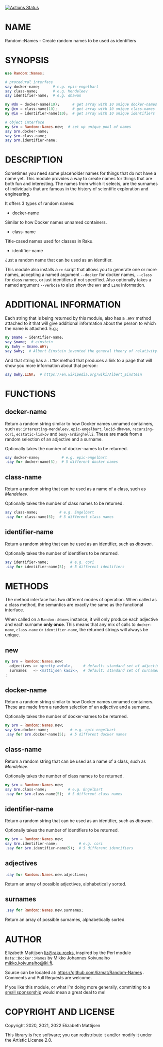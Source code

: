 [![Actions Status](https://github.com/lizmat/Random-Names/workflows/test/badge.svg)](https://github.com/lizmat/Random-Names/actions)

NAME
====

Random::Names - Create random names to be used as identifiers

SYNOPSIS
========

```raku
use Random::Names;

# procedural interface
say docker-name;      # e.g. epic-engelbart
say class-name;       # e.g. Mendeleev
say identifier-name;  # e.g. dhawan

my @dn = docker-name(10);      # get array with 10 unique docker-names
my @cn = class-name(10);       # get array with 10 unique class-names
my @in = identifier-name(10);  # get array with 10 unique identifiers

# object interface
my $rn = Random::Names.new;  # set up unique pool of names
say $rn.docker-name;
say $rn.class-name;
say $rn.identifier-name;
```

DESCRIPTION
===========

Sometimes you need some placeholder names for things that do not have a name yet. This module provides a way to create names for things that are both fun and interesting. The names from which it selects, are the surnames of individuals that are famous in the history of scientific exploration and engineering.

It offers 3 types of random names:

  * docker-name

Similar to how Docker names unnamed containers.

  * class-name

Title-cased names used for classes in Raku.

  * identifier-name

Just a random name that can be used as an identifier.

This module also installs a `rn` script that allows you to generate one or more names, accepting a named argument `--docker` for docker names, `--class` for class names, or just identifiers if not specified. Also optionally takes a named argument `--verbose` to also show the `WHY` and `LINK` information.

ADDITIONAL INFORMATION
======================

Each string that is being returned by this module, also has a `.WHY` method attached to it that will give additional information about the person to which the name is attached. E.g.;

```raku
my $name = identifier-name;
say $name;  # einstein
my $why = $name.WHY;
say $why;  # Albert Einstein invented the general theory of relativity.
```

And that string has a `.LINK` method that produces a link to a page that will show you more information about that person:

```raku
say $why.LINK;  # https://en.wikipedia.org/wiki/Albert_Einstein
```

FUNCTIONS
=========

docker-name
-----------

Return a random string similar to how Docker names unnamed containers, such as: `interesting-mendeleev`, `epic-engelbart`, `lucid-dhawan`, `recursing-cori`, `ecstatic-liskov` and `busy-ardinghelli`. These are made from a random selection of an adjective and a surname.

Optionally takes the number of docker-names to be returned.

```raku
say docker-name;          # e.g. epic-engelbart
.say for docker-name(5);  # 5 different docker names
```

class-name
----------

Return a random string that can be used as a name of a class, such as *Mendeleev*.

Optionally takes the number of class names to be returned.

```raku
say class-name;          # e.g. Engelbart
.say for class-name(5);  # 5 different class names
```

identifier-name
---------------

Return a random string that can be used as an identifier, such as *dhawan*.

Optionally takes the number of identifiers to be returned.

```raku
say identifier-name;          # e.g. cori
.say for identifier-name(5);  # 5 different identifiers
```

METHODS
=======

The method interface has two different modes of operation. When called as a class method, the semantics are exactly the same as the functional interface.

When called on a `Random::Names` instance, it will only produce each adjective and each surname **only once**. This means that any mix of calls to `docker-name`, `class-name` or `identifier-name`, the returned strings will always be unique.

new
---

```raku
my $rn = Random::Names.new:
  adjectives => <pretty awful>,     # default: standard set of adjectives
  surnames   => <mattijsen kasik>,  # default: standard set of surnames
;
```

docker-name
-----------

Return a random string similar to how Docker names unnamed containers. These are made from a random selection of an adjective and a surname.

Optionally takes the number of docker-names to be returned.

```raku
my $rn = Random::Names.new;
say $rn.docker-name;          # e.g. epic-engelbart
.say for $rn.docker-name(5);  # 5 different docker names
```

class-name
----------

Return a random string that can be used as a name of a class, such as *Mendeleev*.

Optionally takes the number of class names to be returned.

```raku
my $rn = Random::Names.new;
say $rn.class-name;          # e.g. Engelbart
.say for $rn.class-name(5);  # 5 different class names
```

identifier-name
---------------

Return a random string that can be used as an identifier, such as *dhawan*.

Optionally takes the number of identifiers to be returned.

```raku
my $rn = Random::Names.new;
say $rn.identifier-name;          # e.g. cori
.say for $rn.identifier-name(5);  # 5 different identifiers
```

adjectives
----------

```raku
.say for Random::Names.new.adjectives;
```

Return an array of possible adjectives, alphabetically sorted.

surnames
--------

```raku
.say for Random::Names.new.surnames;
```

Return an array of possible surnames, alphabetically sorted.

AUTHOR
======

Elizabeth Mattijsen <liz@raku.rocks>, inspired by the Perl module `Data::Docker::Names` by Mikko Johannes Koivunalho <mikko.koivunalho@iki.fi>.

Source can be located at: https://github.com/lizmat/Random-Names . Comments and Pull Requests are welcome.

If you like this module, or what I’m doing more generally, committing to a [small sponsorship](https://github.com/sponsors/lizmat/) would mean a great deal to me!

COPYRIGHT AND LICENSE
=====================

Copyright 2020, 2021, 2022 Elizabeth Mattijsen

This library is free software; you can redistribute it and/or modify it under the Artistic License 2.0.

